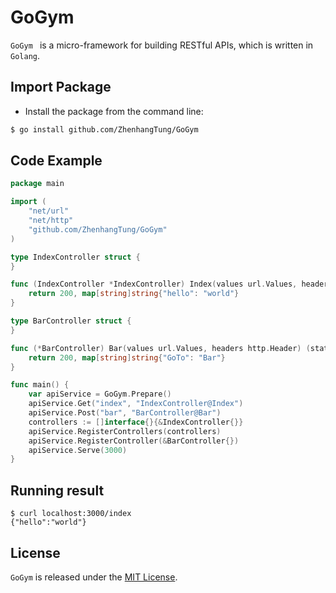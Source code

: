# GoGym

```GoGym ``` is a micro-framework for building RESTful APIs, which is written in ```Golang```.

## Import Package
* Install the package from the command line: 

```bash
$ go install github.com/ZhenhangTung/GoGym
```

## Code Example

```go
package main

import (
    "net/url"
    "net/http"
    "github.com/ZhenhangTung/GoGym"
)

type IndexController struct {
}

func (IndexController *IndexController) Index(values url.Values, headers http.Header) (statusCode int, response interface{}) {
	return 200, map[string]string{"hello": "world"}
}

type BarController struct {
}

func (*BarController) Bar(values url.Values, headers http.Header) (statusCode int, response interface{}) {
	return 200, map[string]string{"GoTo": "Bar"}
}

func main() {
	var apiService = GoGym.Prepare()
	apiService.Get("index", "IndexController@Index")
	apiService.Post("bar", "BarController@Bar")
	controllers := []interface{}{&IndexController{}}
	apiService.RegisterControllers(controllers)
	apiService.RegisterController(&BarController{})
	apiService.Serve(3000)
}
```

## Running result
```
$ curl localhost:3000/index
{"hello":"world"}
```

## License

`GoGym` is released under the [MIT License](http://opensource.org/licenses/MIT).
